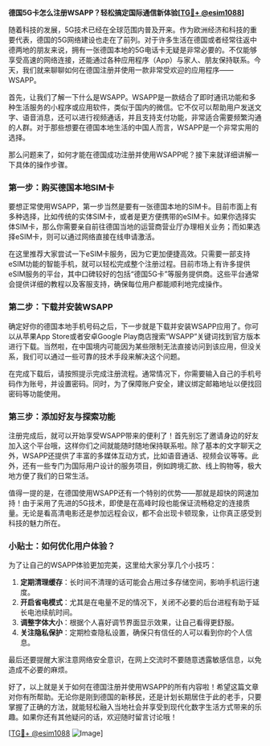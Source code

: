 **德国5G卡怎么注册WSAPP？轻松搞定国际通信新体验[[TG💪+ @esim1088](https://t.me/s/esim1088)]**

随着科技的发展，5G技术已经在全球范围内普及开来。作为欧洲经济和科技的重要代表，德国的5G网络建设也走在了前列。对于许多生活在德国或者经常往返中德两地的朋友来说，拥有一张德国本地的5G电话卡无疑是非常必要的。不仅能够享受高速的网络连接，还能通过各种应用程序（App）与家人、朋友保持联系。今天，我们就来聊聊如何在德国注册并使用一款非常受欢迎的应用程序——WSAPP。

首先，让我们了解一下什么是WSAPP。WSAPP是一款结合了即时通讯功能和多种生活服务的小程序或应用软件，类似于国内的微信。它不仅可以帮助用户发送文字、语音消息，还可以进行视频通话，并且支持支付功能，非常适合需要频繁沟通的人群。对于那些想要在德国本地生活的中国人而言，WSAPP是一个非常实用的选择。

那么问题来了，如何才能在德国成功注册并使用WSAPP呢？接下来就详细讲解一下具体的操作步骤。

### 第一步：购买德国本地SIM卡

要想正常使用WSAPP，第一步当然是要有一张德国本地的SIM卡。目前市面上有多种选择，比如传统的实体SIM卡，或者是更方便携带的eSIM卡。如果你选择实体SIM卡，那么你需要亲自前往德国当地的运营商营业厅办理相关业务；而如果选择eSIM卡，则可以通过网络直接在线申请激活。

在这里推荐大家尝试一下eSIM卡服务，因为它更加便捷高效。只需要一部支持eSIM功能的智能手机，就可以轻松完成整个注册过程。目前市场上有许多提供eSIM服务的平台，其中口碑较好的包括“德国5G卡”等服务提供商。这些平台通常会提供详细的教程以及客服支持，确保每位用户都能顺利地完成操作。

### 第二步：下载并安装WSAPP

确定好你的德国本地手机号码之后，下一步就是下载并安装WSAPP应用了。你可以从苹果App Store或者安卓Google Play商店搜索“WSAPP”关键词找到官方版本进行下载。当然啦，在中国境内可能因为某些限制无法直接访问到该应用，但没关系，我们可以通过一些可靠的技术手段来解决这个问题。

在完成下载后，请按照提示完成注册流程。通常情况下，你需要输入自己的手机号码作为账号，并设置密码。同时，为了保障账户安全，建议绑定邮箱地址以便找回密码等功能使用。

### 第三步：添加好友与探索功能

注册完成后，就可以开始享受WSAPP带来的便利了！首先别忘了邀请身边的好友加入这个平台哦，这样你们之间就能随时随地保持联系啦。除了基本的文字聊天之外，WSAPP还提供了丰富的多媒体互动方式，比如语音通话、视频会议等等。此外，还有一些专门为国际用户设计的服务项目，例如跨境汇款、线上购物等，极大地方便了我们的日常生活。

值得一提的是，在德国使用WSAPP还有一个特别的优势——那就是超快的网速加持！由于采用了先进的5G技术，即使是在高峰时段也能保证流畅稳定的连接质量。无论是看高清电影还是参加远程会议，都不会出现卡顿现象，让你真正感受到科技的魅力所在。

### 小贴士：如何优化用户体验？

为了让自己的WSAPP体验更加完美，这里给大家分享几个小技巧：

1. **定期清理缓存**：长时间不清理的话可能会占用过多存储空间，影响手机运行速度。
2. **开启省电模式**：尤其是在电量不足的情况下，关闭不必要的后台进程有助于延长电池续航时间。
3. **调整字体大小**：根据个人喜好调节界面显示效果，让自己看得更舒服。
4. **关注隐私保护**：定期检查隐私设置，确保只有信任的人可以看到你的个人信息。

最后还要提醒大家注意网络安全意识，在网上交流时不要随意透露敏感信息，以免造成不必要的麻烦。

好了，以上就是关于如何在德国注册并使用WSAPP的所有内容啦！希望这篇文章对你有所帮助。无论你是刚到德国的新移民，还是计划长期居住于此的老手，只要掌握了正确的方法，就能轻松融入当地社会并享受到现代化数字生活方式带来的乐趣。如果你还有其他疑问的话，欢迎随时留言讨论哦！

[[TG💪+ @esim1088](https://t.me/s/esim1088) ![Image](https://i.postimg.cc/4NQfJmqS/Snipaste-2025-05-13-00-14-12.png)]